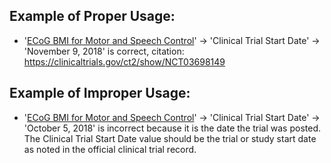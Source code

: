 ## Example of Proper Usage:
* '[ECoG BMI for Motor and Speech Control](https://golden.com/wiki/ECoG_BMI_for_Motor_and_Speech_Control-39ZYX96)' → 'Clinical Trial Start Date' → 'November 9, 2018' is correct, citation: https://clinicaltrials.gov/ct2/show/NCT03698149

## Example of Improper Usage:
* '[ECoG BMI for Motor and Speech Control](https://golden.com/wiki/ECoG_BMI_for_Motor_and_Speech_Control-39ZYX96)' → 'Clinical Trial Start Date' → 'October 5, 2018' is incorrect because it is the date the trial was posted.  The Clinical Trial Start Date value should be the trial or study start date as noted in the official clinical trial record.
